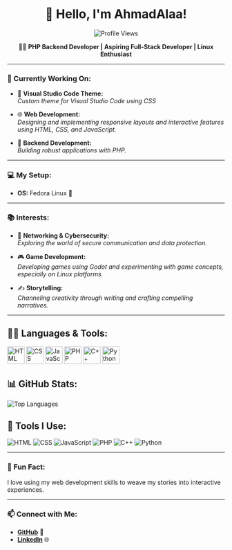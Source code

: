 <div align="center">

# 👋 Hello, I'm **AhmadAlaa**!
![Profile Views](https://komarev.com/ghpvc/?username=AhmadAlaa1&color=red)
</div>

<div align="center">
 
👨‍💻 **PHP Backend Developer | Aspiring Full-Stack Developer | Linux Enthusiast** 

</div>

---

### 🌱 Currently Working On:

- 🎨 **Visual Studio Code Theme:**  
  *Custom theme for Visual Studio Code using CSS* 

- 🌐 **Web Development:**  
  *Designing and implementing responsive layouts and interactive features using HTML, CSS, and JavaScript.*

- 🔧 **Backend Development:**  
  *Building robust applications with PHP.*

---

### 💻 My Setup:

- **OS:** Fedora Linux 🐧

---

### 📚 Interests:

- 🔐 **Networking & Cybersecurity:**  
  *Exploring the world of secure communication and data protection.*

- 🎮 **Game Development:**  
  *Developing games using Godot and experimenting with game concepts, especially on Linux platforms.*

- ✍️ **Storytelling:**  
  *Channeling creativity through writing and crafting compelling narratives.*
  
---

## 👨‍💻 Languages & Tools:

<p align="left">
    <img src="https://cdn.jsdelivr.net/gh/devicons/devicon/icons/html5/html5-original.svg" alt="HTML" width="40" height="40"/> 
    <img src="https://cdn.jsdelivr.net/gh/devicons/devicon/icons/css3/css3-original.svg" alt="CSS" width="40" height="40"/> 
    <img src="https://cdn.jsdelivr.net/gh/devicons/devicon/icons/javascript/javascript-original.svg" alt="JavaScript" width="40" height="40"/>
    <img src="https://cdn.jsdelivr.net/gh/devicons/devicon/icons/php/php-original.svg" alt="PHP" width="40" height="40"/>
    <img src="https://cdn.jsdelivr.net/gh/devicons/devicon/icons/cplusplus/cplusplus-original.svg" alt="C++" width="40" height="40"/>
    <img src="https://cdn.jsdelivr.net/gh/devicons/devicon/icons/python/python-original.svg" alt="Python" width="40" height="40"/>
</p>

## 📊 GitHub Stats:

![Top Languages](https://github-readme-stats.vercel.app/api/top-langs/?username=AhmadAlaa1&layout=compact&langs_count=6&theme=radical)

## 🚀 Tools I Use:

![HTML](https://img.shields.io/badge/-HTML5-E34F26?style=flat-square&logo=html5&logoColor=white)
![CSS](https://img.shields.io/badge/-CSS3-1572B6?style=flat-square&logo=css3&logoColor=white)
![JavaScript](https://img.shields.io/badge/-JavaScript-F7DF1E?style=flat-square&logo=javascript&logoColor=black)
![PHP](https://img.shields.io/badge/-PHP-777BB4?style=flat-square&logo=php&logoColor=white)
![C++](https://img.shields.io/badge/-C++-00599C?style=flat-square&logo=cplusplus&logoColor=white)
![Python](https://img.shields.io/badge/-Python-3776AB?style=flat-square&logo=python&logoColor=white)


---

### 🚀 Fun Fact:

I love using my web development skills to weave my stories into interactive experiences.

---

### 📫 Connect with Me:

- **[GitHub](https://github.com/AhmadAlaa1)** 🐙
- **[LinkedIn](https://www.linkedin.com/in/ahmad-alaa-3b4b582a4/)** 🌐


<!---
AhmadAlaa1/AhmadAlaa1 is a ✨ special ✨ repository because its `README.md` (this file) appears on your GitHub profile.
You can click the Preview link to take a look at your changes.
--->
